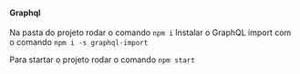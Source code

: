 #### Graphql

Na pasta do projeto rodar o comando `npm i`
Instalar o GraphQL import com o comando  `npm i -s graphql-import`

Para startar o projeto rodar o comando `npm start`